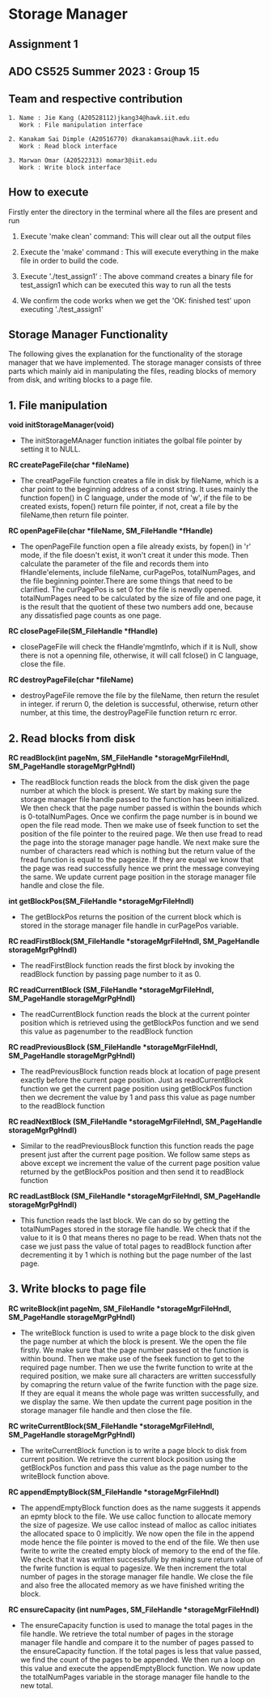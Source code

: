 # **Storage Manager**

## Assignment 1 
## ADO CS525 Summer 2023 : Group 15


## Team  and respective contribution
```
1. Name : Jie Kang (A20528112)jkang34@hawk.iit.edu 
   Work : File manipulation interface

2. Kanakam Sai Dimple (A20516770) dkanakamsai@hawk.iit.edu
   Work : Read block interface

3. Marwan Omar (A20522313) momar3@iit.edu
   Work : Write block interface
```

## How to execute

Firstly enter the directory in the terminal where all the files are present and  run

1. Execute 'make clean' command: This will clear out all the output files

2. Execute the 'make' command : This will execute everything in the make file in order to build the code. 

3. Execute './test_assign1' : The above command creates a binary file for test_assign1 which can be executed this way to run all the tests

4. We confirm the code works when we get the 'OK: finished test' upon executing './test_assign1' 

## Storage Manager Functionality 

The following gives the explanation for the functionality of the storage manager that we have implemented. The storage manager consists of three parts which mainly aid in manipulating the files, reading blocks of memory from disk, and writing blocks to a page file.

## 1. File manipulation

**void initStorageManager(void)** 
- The initStorageMAnager function initiates the golbal file pointer by setting it to NULL.

**RC createPageFile(char \*fileName)**
- The creatPageFile function creates a file in disk by fileName, which is a char point to the beginning address of a const string. It uses mainly the function fopen() in C language, under the mode of 'w', if the file to be created exists, fopen() return file pointer, if not, creat a file by the fileName,then return file pointer.

**RC openPageFile(char \*fileName, SM_FileHandle \*fHandle)**

- The openPageFile function open a file already exists, by fopen() in 'r' mode, if the file doesn't exist, it won't creat it under this mode. Then calculate the parameter of the file and records them into fHandle'elements, include fileName, curPagePos, totalNumPages, and the file beginning pointer.There are some things that need to be clarified. The curPagePos is set 0 for the file is newdly opened. totalNumPages need to be calculated by the size of file and one page, it is the result that the quotient of these two numbers add one, because any dissatisfied page counts as one page.

**RC closePageFile(SM_FileHandle \*fHandle)**
- closePageFile will check the fHandle'mgmtInfo, which if it is Null, show there is not a openning file, otherwise, it will call fclose() in C language, close the file.

**RC destroyPageFile(char \*fileName)**
- destroyPageFile remove the file by the fileName, then return the resulet in integer. if rerurn 0, the deletion is successful, otherwise, return other number, at this time, the destroyPageFile function return rc error.

## 2. Read blocks from disk

**RC readBlock(int pageNm, SM_FileHandle \*storageMgrFileHndl, SM_PageHandle storageMgrPgHndl)**

- The readBlock function reads the block from the disk given the page number at which the block is present. We start by making sure the storage manager file handle passed to the function has been initialized. We then check that the page number passed is within the bounds which is 0-totalNumPages. Once we confirm the page number is in bound we open the file read mode. Then we make use of fseek function to set the position of the file pointer to the reuired page. We then use fread to read the page into the storage manager page handle. We next make sure the number of characters read which is nothing but the return value of the fread function is equal to the pagesize. If they are euqal we know that the page was read successfully hence we print the message conveying the same. We update current page position in the storage manager file handle and close the file.

**int getBlockPos(SM_FileHandle \*storageMgrFileHndl)**

- The getBlockPos returns the position of the current block which is stored in the storage manager file handle in curPagePos variable. 

**RC readFirstBlock(SM_FileHandle \*storageMgrFileHndl, SM_PageHandle storageMgrPgHndl)**

- The readFirstBlock function reads the first block by invoking the readBlock function by passing page number to it as 0.

**RC readCurrentBlock (SM_FileHandle \*storageMgrFileHndl, SM_PageHandle storageMgrPgHndl)**

- The readCurrentBlock function reads the block at the current pointer position which is retrieved using the getBlockPos function and we send this value as pagenumber to the readBlock function

**RC readPreviousBlock (SM_FileHandle \*storageMgrFileHndl, SM_PageHandle storageMgrPgHndl)**

- The readPreviousBlock function reads block at location of page present exactly before the current page position. Just as readCurrentBlock function we get the current page position using getBlockPos function then we decrement the value by 1 and pass this value as page number to the readBlock function

**RC readNextBlock (SM_FileHandle \*storageMgrFileHndl, SM_PageHandle storageMgrPgHndl)**

- Similar to the readPreviousBlock function this function reads the page  present just after the current page position. We follow same steps as above except we increment the value of the current page position value returned by the getBlockPos position and then send it to readBlock function

**RC readLastBlock (SM_FileHandle \*storageMgrFileHndl, SM_PageHandle storageMgrPgHndl)**

- This function reads the last block. We can do so by getting the totalNumPages stored in the storage file handle. We check that if the value to it is 0 that means theres no page to be read. When thats not the case we just pass the value of total pages to readBlock function after decrementing it by 1 which is nothing but the page number of the last page.

## 3. Write blocks to page file

**RC writeBlock(int pageNm, SM_FileHandle \*storageMgrFileHndl, SM_PageHandle storageMgrPgHndl)**

- The writeBlock function is used to write a page block to the disk given the page number at which the block is present. We the open the file firstly. We make sure that the page number passed ot the function is within bound. Then we make use of the fseek function to get to the required page number. Then we use the fwrite function to write at the required position, we make sure all characters are written successfully by comapring the return value of the fwrite function with the page size. If they are equal it means the whole page was written successfully, and we display the same. We then update the current page position in the storage manager file handle and then close the file.

**RC writeCurrentBlock(SM_FileHandle \*storageMgrFileHndl, SM_PageHandle storageMgrPgHndl)**

- The writeCurrentBlock function is to write a page block to disk from current position. We retrieve the current block position using the getBlockPos function and pass this value as the page number to the writeBlock function above. 

**RC appendEmptyBlock(SM_FileHandle \*storageMgrFileHndl)**

- The appendEmptyBlock function does as the name suggests it appends an epmty block to the file. We use calloc function to allocate memory the size of pagesize. We use calloc instead of malloc as calloc initiates the allocated space to 0 implicitly. We now open the file in the append mode hence the file pointer is moved to the end of the file. We then use fwrite to write the created empty block of memory to the end of the file. We check that it was written successfully by making sure return value of the fwrite function is equal to pagesize. We then increment the total number of pages in the storage manager file handle. We close the file and also free the allocated memory as we have finished writing the block.

**RC ensureCapacity (int numPages, SM_FileHandle \*storageMgrFileHndl)**

- The ensureCapacity function is used to manage the total pages in the file handle. We retrieve the total number of pages in the storage manager file handle and compare it to the number of pages passed to the ensureCapacity function. If the total pages is less that value passed, we find the count of the pages to be appended. We then run a loop on this value and execute the appendEmptyBlock function. We now update the totalNumPages variable in the storage manager file handle to the new total.